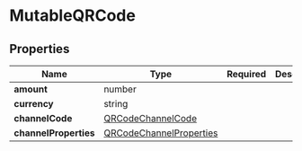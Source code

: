 # MutableQRCode



## Properties

| Name | Type | Required | Description |
| ------------ | ------------- | ------------- | ------------- |
| **amount** | number |  |  |
**currency** | string |  |  |
**channelCode** | [QRCodeChannelCode](QRCodeChannelCode.md) |  |  |
**channelProperties** | [QRCodeChannelProperties](QRCodeChannelProperties.md) |  |  |


